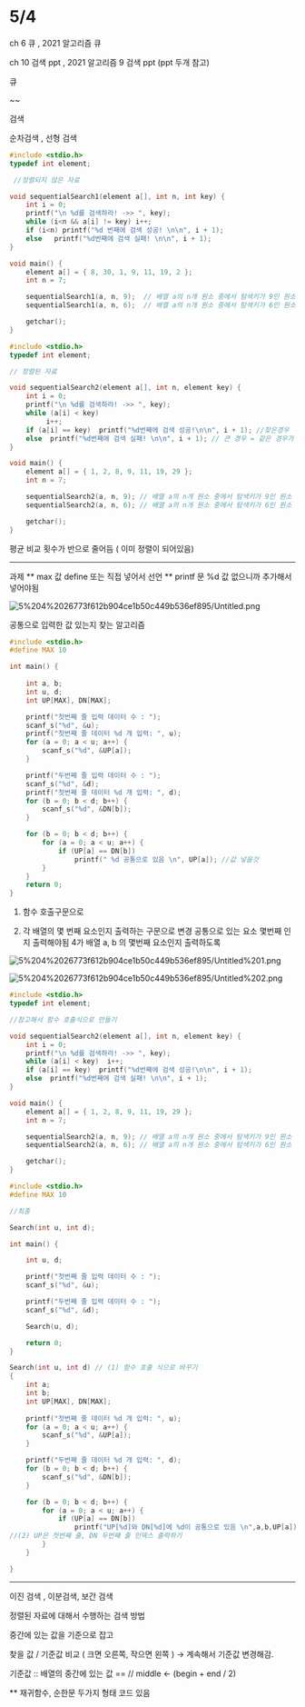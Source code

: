 # 5/4

ch 6 큐 , 2021 알고리즘 큐 

ch 10 검색 ppt , 2021 알고리즘 9 검색 ppt  (ppt 두개 참고)

큐

~~

검색 

순차검색 , 선형 검색 

```cpp
#include <stdio.h>
typedef int element;

 //정렬되지 않은 자료 

void sequentialSearch1(element a[], int n, int key) {
	int i = 0;
	printf("\n %d를 검색하라! ->> ", key);
	while (i<n && a[i] != key) i++;
	if (i<n) printf("%d 번째에 검색 성공! \n\n", i + 1);
	else   printf("%d번째에 검색 실패! \n\n", i + 1);
}

void main() {
	element a[] = { 8, 30, 1, 9, 11, 19, 2 };
	int n = 7;

	sequentialSearch1(a, n, 9);  // 배열 a의 n개 원소 중에서 탐색키가 9인 원소 검색
	sequentialSearch1(a, n, 6);  // 배열 a의 n개 원소 중에서 탐색키가 6인 원소 검색

	getchar();
}
```

```cpp
#include <stdio.h>
typedef int element; 

// 정렬된 자료 

void sequentialSearch2(element a[], int n, element key) {
	int i = 0;
	printf("\n %d를 검색하라! ->> ", key);
	while (a[i] < key) 
		 i++; 
	if (a[i] == key)  printf("%d번째에 검색 성공!\n\n", i + 1); //찾은경우
	else  printf("%d번째에 검색 실패! \n\n", i + 1); // 큰 경우 = 같은 경우가 없음
}

void main() {
	element a[] = { 1, 2, 8, 9, 11, 19, 29 };
	int n = 7;

	sequentialSearch2(a, n, 9); // 배열 a의 n개 원소 중에서 탐색키가 9인 원소 검색
	sequentialSearch2(a, n, 6); // 배열 a의 n개 원소 중에서 탐색키가 6인 원소 검색

	getchar();
}
```

평균 비교 횟수가 반으로 줄어듬 ( 이미 정렬이 되어있음)

---

과제
** max 값 define 또는 직접 넣어서 선언
** printf 문 %d 값 없으니까 추가해서 넣어야됨

![5%204%2026773f612b904ce1b50c449b536ef895/Untitled.png](5%204%2026773f612b904ce1b50c449b536ef895/Untitled.png)

공통으로 입력한 값 있는지 찾는 알고리즘

```cpp
#include <stdio.h>
#define MAX 10

int main() {
	
	int a, b;
	int u, d;
	int UP[MAX], DN[MAX];

	printf("첫번째 줄 입력 데이터 수 : ");
	scanf_s("%d", &u);
	printf("첫번째 줄 데이터 %d 개 입력: ", u);
	for (a = 0; a < u; a++) {
		scanf_s("%d", &UP[a]);
	}

	printf("두번째 줄 입력 데이터 수 : ");
	scanf_s("%d", &d);
	printf("첫번째 줄 데이터 %d 개 입력: ", d);
	for (b = 0; b < d; b++) {
		scanf_s("%d", &DN[b]);
	}

	for (b = 0; b < d; b++) {
		for (a = 0; a < u; a++) {
			if (UP[a] == DN[b])
				printf(" %d 공통으로 있음 \n", UP[a]); //값 넣을것
		}
	}
	return 0;
}
```

1) 함수 호출구문으로

2) 각 배열의 몇 번째 요소인지 출력하는 구문으로 변경
공통으로 있는 요소 몇번째 인지 출력해야됨
4가 배열 a, b 의 몇번째 요소인지 출력하도록

![5%204%2026773f612b904ce1b50c449b536ef895/Untitled%201.png](5%204%2026773f612b904ce1b50c449b536ef895/Untitled%201.png)

![5%204%2026773f612b904ce1b50c449b536ef895/Untitled%202.png](5%204%2026773f612b904ce1b50c449b536ef895/Untitled%202.png)

```cpp
#include <stdio.h>
typedef int element; 

//참고해서 함수 호출식으로 만들기 

void sequentialSearch2(element a[], int n, element key) {
	int i = 0;
	printf("\n %d를 검색하라! ->> ", key);
	while (a[i] < key)  i++;
	if (a[i] == key)  printf("%d번째에 검색 성공!\n\n", i + 1);
	else  printf("%d번째에 검색 실패! \n\n", i + 1);
}

void main() {
	element a[] = { 1, 2, 8, 9, 11, 19, 29 };
	int n = 7;

	sequentialSearch2(a, n, 9); // 배열 a의 n개 원소 중에서 탐색키가 9인 원소 검색
	sequentialSearch2(a, n, 6); // 배열 a의 n개 원소 중에서 탐색키가 6인 원소 검색

	getchar();
}
```

```cpp
#include <stdio.h>
#define MAX 10

//최종

Search(int u, int d);

int main() {

	int u, d;

	printf("첫번째 줄 입력 데이터 수 : ");
	scanf_s("%d", &u);

	printf("두번째 줄 입력 데이터 수 : ");
	scanf_s("%d", &d);

	Search(u, d);

	return 0;
}

Search(int u, int d) // (1) 함수 호출 식으로 바꾸기 
{
	int a;
	int b;
	int UP[MAX], DN[MAX];
	
	printf("첫번째 줄 데이터 %d 개 입력: ", u);
	for (a = 0; a < u; a++) {
		scanf_s("%d", &UP[a]);
	}

	printf("두번째 줄 데이터 %d 개 입력: ", d);
	for (b = 0; b < d; b++) {
		scanf_s("%d", &DN[b]);
	}

	for (b = 0; b < d; b++) {
		for (a = 0; a < u; a++) {
			if (UP[a] == DN[b])
				printf("UP[%d]와 DN[%d]에 %d이 공통으로 있음 \n",a,b,UP[a]);
//(2) UP은 첫번째 줄, DN 두번째 줄 인덱스 출력하기
		}
	}

}
```

---

이진 검색 , 이분검색, 보간 검색

 

정렬된 자료에 대해서 수행하는 검색 방법 

중간에 있는 값을 기준으로 잡고 

찾을 값  /  기준값  비교  ( 크면 오른쪽, 작으면 왼쪽 ) → 계속해서 기준값 변경해감.

기준값 :: 배열의 중간에 있는 값 ==  // middle ← (begin + end / 2)

** 재귀함수, 순한문 두가지 형태 코드 있음
